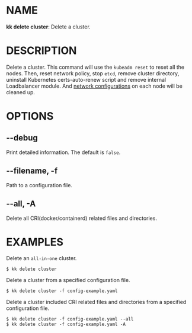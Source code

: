# NAME
**kk delete cluster**: Delete a cluster.

# DESCRIPTION
Delete a cluster. This command will use the `kubeadm reset` to reset all the nodes. Then, reset network policy, stop `etcd`, remove cluster directory, uninstall Kubernetes certs-auto-renew script and remove internal Loadbalancer module. And [network configurations](../network-configurations.md) on each node will be cleaned up.

# OPTIONS

## **--debug**
Print detailed information. The default is `false`.

## **--filename, -f**
Path to a configuration file.

## **--all, -A**
Delete all CRI(docker/containerd) related files and directories.

# EXAMPLES
Delete an `all-in-one` cluster.
```
$ kk delete cluster
```
Delete a cluster from a specified configuration file.
```
$ kk delete cluster -f config-example.yaml
```
Delete a cluster included CRI related files and directories from a specified configuration file.
```
$ kk delete cluster -f config-example.yaml --all
$ kk delete cluster -f config-example.yaml -A
```

